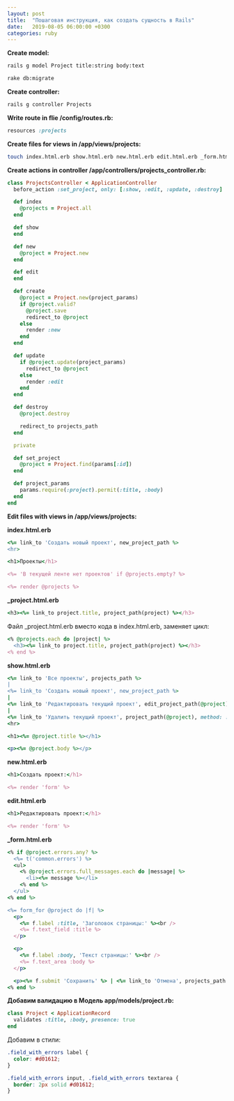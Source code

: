 ```yaml
---
layout: post
title:  "Пошаговая инструкция, как создать сущность в Rails"
date:   2019-08-05 06:00:00 +0300
categories: ruby
---
```


**Create model:**
```bash
rails g model Project title:string body:text
```

```bash
rake db:migrate
```

**Create controller:**
```bash
rails g controller Projects
```

**Write route in flie /config/routes.rb:**
```ruby
resources :projects
```

**Create files for views in /app/views/projects:**
```bash
touch index.html.erb show.html.erb new.html.erb edit.html.erb _form.html.erb _project.html.erb
```

**Create actions in controller /app/controllers/projects_controller.rb:**

```ruby
class ProjectsController < ApplicationController
  before_action :set_project, only: [:show, :edit, :update, :destroy]

  def index
    @projects = Project.all
  end

  def show
  end

  def new
    @project = Project.new
  end

  def edit
  end

  def create
    @project = Project.new(project_params)
    if @project.valid?
      @project.save
      redirect_to @project
    else
      render :new
    end
  end

  def update
    if @project.update(project_params)
      redirect_to @project
    else
      render :edit
    end
  end

  def destroy
    @project.destroy

    redirect_to projects_path
  end

  private

  def set_project
    @project = Project.find(params[:id])
  end

  def project_params
    params.require(:project).permit(:title, :body)
  end
end
```

**Edit files with views in /app/views/projects:**

**index.html.erb**

```ruby
<%= link_to 'Создать новый проект', new_project_path %>
<hr>

<h1>Проекты</h1>

<%= 'В текущей ленте нет проектов' if @projects.empty? %>

<%= render @projects %>
```

**_project.html.erb**

```ruby
<h3><%= link_to project.title, project_path(project) %></h3>
```

Файл _project.html.erb вместо кода в index.html.erb, заменяет цикл:

```ruby
<% @projects.each do |project| %>
  <h3><%= link_to project.title, project_path(project) %></h3>
<% end %>
```

**show.html.erb**

```ruby
<%= link_to 'Все проекты', projects_path %>
|
<%= link_to 'Создать новый проект', new_project_path %>
|
<%= link_to 'Редактировать текущий проект', edit_project_path(@project) %>
|
<%= link_to 'Удалить текущий проект', project_path(@project), method: :delete, data: { confirm: 'Действительно удалить?'} %>
<hr>

<h1><%= @project.title %></h1>

<p><%= @project.body %></p>
```


**new.html.erb**

```ruby
<h1>Создать проект:</h1>

<%= render 'form' %>
```


**edit.html.erb**

```ruby
<h1>Редактировать проект:</h1>

<%= render 'form' %>
```
**_form.html.erb**

```ruby
<% if @project.errors.any? %>
  <%= t('common.errors') %>
  <ul>
    <% @project.errors.full_messages.each do |message| %>
      <li><%= message %></li>
    <% end %>
  </ul>
<% end %>

<%= form_for @project do |f| %>
  <p>
    <%= f.label :title, 'Заголовок страницы:' %><br />
    <%= f.text_field :title %>
  </p>

  <p>
    <%= f.label :body, 'Текст страницы:' %><br />
    <%= f.text_area :body %>
  </p>

  <p><%= f.submit 'Сохранить' %> | <%= link_to 'Отмена', projects_path %></p>
<% end %>
```

**Добавим валидацию в Модель app/models/project.rb:**

```ruby
class Project < ApplicationRecord
  validates :title, :body, presence: true
end
```

Добавим в стили:

```css
.field_with_errors label {
  color: #d01612;
}

.field_with_errors input, .field_with_errors textarea {
  border: 2px solid #d01612;
}
```